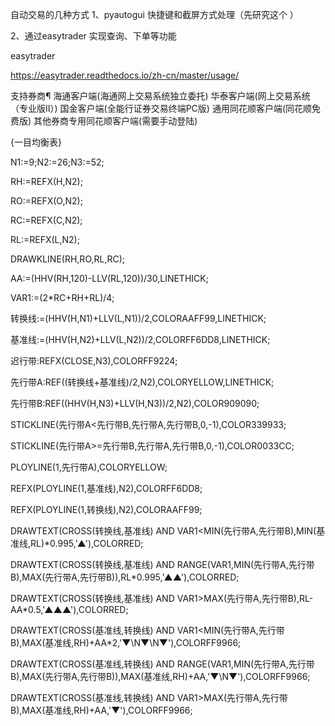 自动交易的几种方式
1、pyautogui 快捷键和截屏方式处理（先研究这个 ）



2、通过easytrader 实现查询、下单等功能



easytrader

https://easytrader.readthedocs.io/zh-cn/master/usage/

支持券商¶
海通客户端(海通网上交易系统独立委托)
华泰客户端(网上交易系统（专业版Ⅱ）)
国金客户端(全能行证券交易终端PC版)
通用同花顺客户端(同花顺免费版)
其他券商专用同花顺客户端(需要手动登陆)


{一目均衡表}

N1:=9;N2:=26;N3:=52;

RH:=REFX(H,N2);

RO:=REFX(O,N2);

RC:=REFX(C,N2);

RL:=REFX(L,N2);

DRAWKLINE(RH,RO,RL,RC);

AA:=(HHV(RH,120)-LLV(RL,120))/30,LINETHICK;

VAR1:=(2*RC+RH+RL)/4;

转换线:=(HHV(H,N1)+LLV(L,N1))/2,COLORAAFF99,LINETHICK;

基准线:=(HHV(H,N2)+LLV(L,N2))/2,COLORFF6DD8,LINETHICK;

迟行带:REFX(CLOSE,N3),COLORFF9224;

先行带A:REF((转换线+基准线)/2,N2),COLORYELLOW,LINETHICK;

先行带B:REF((HHV(H,N3)+LLV(H,N3))/2,N2),COLOR909090;

STICKLINE(先行带A<先行带B,先行带A,先行带B,0,-1),COLOR339933;

STICKLINE(先行带A>=先行带B,先行带A,先行带B,0,-1),COLOR0033CC;

PLOYLINE(1,先行带A),COLORYELLOW;

REFX(PLOYLINE(1,基准线),N2),COLORFF6DD8;

REFX(PLOYLINE(1,转换线),N2),COLORAAFF99;

DRAWTEXT(CROSS(转换线,基准线) AND VAR1<MIN(先行带A,先行带B),MIN(基准线,RL)*0.995,'▲'),COLORRED;

DRAWTEXT(CROSS(转换线,基准线) AND RANGE(VAR1,MIN(先行带A,先行带B),MAX(先行带A,先行带B)),RL*0.995,'▲▲'),COLORRED;

DRAWTEXT(CROSS(转换线,基准线) AND VAR1>MAX(先行带A,先行带B),RL-AA*0.5,'▲▲▲'),COLORRED;

DRAWTEXT(CROSS(基准线,转换线) AND VAR1<MIN(先行带A,先行带B),MAX(基准线,RH)+AA*2,'▼\\N▼\\N▼'),COLORFF9966;

DRAWTEXT(CROSS(基准线,转换线) AND RANGE(VAR1,MIN(先行带A,先行带B),MAX(先行带A,先行带B)),MAX(基准线,RH)+AA,'▼\\N▼'),COLORFF9966;

DRAWTEXT(CROSS(基准线,转换线) AND VAR1>MAX(先行带A,先行带B),MAX(基准线,RH)+AA,'▼'),COLORFF9966;